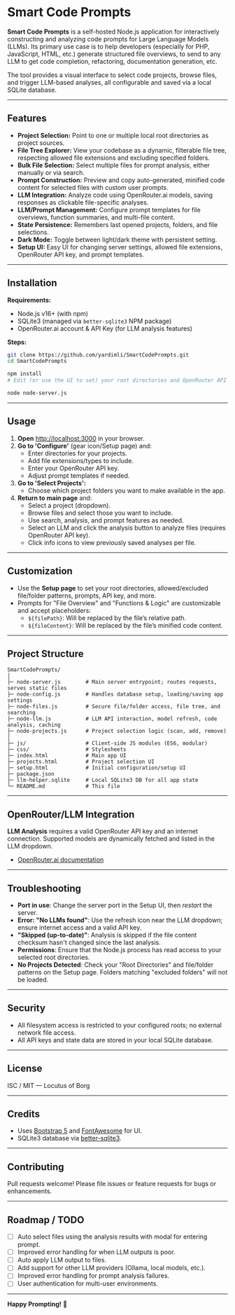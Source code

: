 # Smart Code Prompts

**Smart Code Prompts** is a self-hosted Node.js application for interactively constructing and analyzing code prompts for Large Language Models (LLMs). Its primary use case is to help developers (especially for PHP, JavaScript, HTML, etc.) generate structured file overviews, to send to any LLM to get code completion, refactoring, documentation generation, etc.

The tool provides a visual interface to select code projects, browse files, and trigger LLM-based analyses, all configurable and saved via a local SQLite database.

---

## Features

- **Project Selection:** Point to one or multiple local root directories as project sources.
- **File Tree Explorer:** View your codebase as a dynamic, filterable file tree, respecting allowed file extensions and excluding specified folders.
- **Bulk File Selection:** Select multiple files for prompt analysis, either manually or via search.
- **Prompt Construction:** Preview and copy auto-generated, minified code content for selected files with custom user prompts.
- **LLM Integration:** Analyze code using OpenRouter.ai models, saving responses as clickable file-specific analyses.
- **LLM/Prompt Management:** Configure prompt templates for file overviews, function summaries, and multi-file content.
- **State Persistence:** Remembers last opened projects, folders, and file selections.
- **Dark Mode:** Toggle between light/dark theme with persistent setting.
- **Setup UI:** Easy UI for changing server settings, allowed file extensions, OpenRouter API key, and prompt templates.

---

## Installation

**Requirements:**
- Node.js v16+ (with npm)
- SQLite3 (managed via `better-sqlite3` NPM package)
- OpenRouter.ai account & API Key (for LLM analysis features)

**Steps:**

```bash
git clone https://github.com/yardimli/SmartCodePrompts.git
cd SmartCodePrompts

npm install
# Edit (or use the UI to set) your root directories and OpenRouter API key

node node-server.js
```

---

## Usage

1. **Open** [http://localhost:3000](http://localhost:3000) in your browser.
2. **Go to 'Configure'** (gear icon/Setup page) and:
    - Enter directories for your projects.
    - Add file extensions/types to include.
    - Enter your OpenRouter API key.
    - Adjust prompt templates if needed.
3. **Go to 'Select Projects':**
    - Choose which project folders you want to make available in the app.
4. **Return to main page** and:
    - Select a project (dropdown).
    - Browse files and select those you want to include.
    - Use search, analysis, and prompt features as needed.
    - Select an LLM and click the analysis button to analyze files (requires OpenRouter API key).
    - Click info icons to view previously saved analyses per file.

---

## Customization

- Use the **Setup page** to set your root directories, allowed/excluded file/folder patterns, prompts, API key, and more.
- Prompts for "File Overview" and "Functions & Logic" are customizable and accept placeholders:
    - `${filePath}`: Will be replaced by the file’s relative path.
    - `${fileContent}`: Will be replaced by the file’s minified code content.

---

## Project Structure
```
SmartCodePrompts/
│
├─ node-server.js        # Main server entrypoint; routes requests, serves static files
├─ node-config.js        # Handles database setup, loading/saving app settings
├─ node-files.js         # Secure file/folder access, file tree, and searching
├─ node-llm.js           # LLM API interaction, model refresh, code analysis, caching
├─ node-projects.js      # Project selection logic (scan, add, remove)
│
├─ js/                   # Client-side JS modules (ES6, modular)
├─ css/                  # Stylesheets
├─ index.html            # Main app UI
├─ projects.html         # Project selection UI
├─ setup.html            # Initial configuration/setup UI
├─ package.json
├─ llm-helper.sqlite     # Local SQLite3 DB for all app state
└─ README.md             # This file
```

---

## OpenRouter/LLM Integration

**LLM Analysis** requires a valid OpenRouter API key and an internet connection. Supported models are dynamically fetched and listed in the LLM dropdown.

- [OpenRouter.ai documentation](https://openrouter.ai/docs)

---

## Troubleshooting

- **Port in use**: Change the server port in the Setup UI, then *restart* the server.
- **Error: "No LLMs found"**: Use the refresh icon near the LLM dropdown; ensure internet access and a valid API key.
- **"Skipped (up-to-date)"**: Analysis is skipped if the file content checksum hasn't changed since the last analysis.
- **Permissions**: Ensure that the Node.js process has read access to your selected root directories.
- **No Projects Detected**: Check your "Root Directories" and file/folder patterns on the Setup page. Folders matching "excluded folders" will not be loaded.

---

## Security

- All filesystem access is restricted to your configured roots; no external network file access.
- All API keys and state data are stored in your local SQLite database.

---

## License

ISC / MIT — Locutus of Borg

---

## Credits

- Uses [Bootstrap 5](https://getbootstrap.com/) and [FontAwesome](https://fontawesome.com/) for UI.
- SQLite3 database via [better-sqlite3](https://github.com/WiseLibs/better-sqlite3).

---

## Contributing

Pull requests welcome! Please file issues or feature requests for bugs or enhancements.

---

## Roadmap / TODO

- [ ] Auto select files using the analysis results with modal for entering prompt.
- [ ] Improved error handling for when LLM outputs is poor.
- [ ] Auto apply LLM output to files.
- [ ] Add support for other LLM providers (Ollama, local models, etc.).
- [ ] Improved error handling for prompt analysis failures.
- [ ] User authentication for multi-user environments.

---

**Happy Prompting!** 🚀
